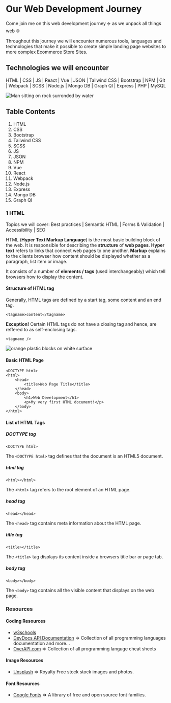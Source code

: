 # Our Web Development Journey

Come join me on this web development journey :airplane: as we unpack all things web :globe_with_meridians:

Throughout this journey we will encounter numerous tools, languages and technologies that make it possible to create simple landing page websites to more complex Ecommerce Store Sites.

## Technologies we will encounter

HTML | CSS | JS | React | Vue | JSON | Tailwind CSS | Bootstrap | NPM | Git | Webpack | SCSS | Node.js | Mongo DB | Graph Ql | Express | PHP | MySQL

![Man sitting on rock surronded by water](https://images.unsplash.com/photo-1526779259212-939e64788e3c?ixlib=rb-1.2.1&ixid=MnwxMjA3fDB8MHxwaG90by1wYWdlfHx8fGVufDB8fHx8&auto=format&fit=crop&w=874&q=80)

## Table Contents

1. HTML
2. CSS
3. Bootstrap
4. Tailwind CSS
5. SCSS
6. JS
7. JSON
8. NPM
9. Vue
10. React
11. Webpack
12. Node.js
13. Express
14. Mongo DB
15. Graph Ql

### 1 HTML

Topics we will cover: Best practices | Semantic HTML | Forms & Validation | Accessibility | SEO

HTML (**Hyper Text Markup Language**) is the most basic building block of the web. It is responsible for describing the **structure** of **web pages**. **Hyper text** refers to links that connect web pages to one another. **Markup** explains to the clients browser how content should be displayed whether as a paragraph, list item or image.

It consists of a number of **elements / tags** (used interchangeably) which tell browsers how to display the content.

#### Structure of HTML tag

Generally, HTML tags are defined by a start tag, some content and an end tag.

`<tagname>content</tagname>`

**Exception!** Certain HTML tags do not have a closing tag and hence, are reffered to as self-enclosing tags.

`<tagname />`

![orange plastic blocks on white surface](https://images.unsplash.com/photo-1621839673705-6617adf9e890?ixid=MnwxMjA3fDB8MHxzZWFyY2h8M3x8aHRtbHxlbnwwfHwwfHw%3D&ixlib=rb-1.2.1&auto=format&fit=crop&w=500&q=60)

#### Basic HTML Page

```
<DOCTYPE html>
<html>
	<head>
		<title>Web Page Title</title>
	</head>
	<body>
		<h1>Web Development</h1>
		<p>My very first HTML document!</p>
	</body>
</html>
```

#### List of HTML Tags

##### DOCTYPE tag

`<DOCTYPE html>`

The `<DOCTYPE html>` tag defines that the document is an HTML5 document.

##### html tag

`<html></html>`

The `<html>` tag refers to the root element of an HTML page.

##### head tag

`<head></head>`

The `<head>` tag contains meta information about the HTML page.

##### title tag

`<title></title>`

The `<title>` tag displays its content inside a browsers title bar or page tab.

##### body tag

`<body></body>`

The `<body>` tag contains all the visible content that displays on the web page.

### Resources

#### Coding Resources

- [w3schools](https://www.w3schools.com/)
- [DevDocs API Documentation](https://devdocs.io/) => Collection of all programming languages documentation and more...
- [OverAPI.com](https://overapi.com/) => Collection of all programming languge cheat sheets

#### Image Resources

- [Unsplash](https://unsplash.com/) => Royalty Free stock stock images and photos.

#### Font Resources

- [Google Fonts](https://fonts.google.com/) => A library of free and open source font families.
